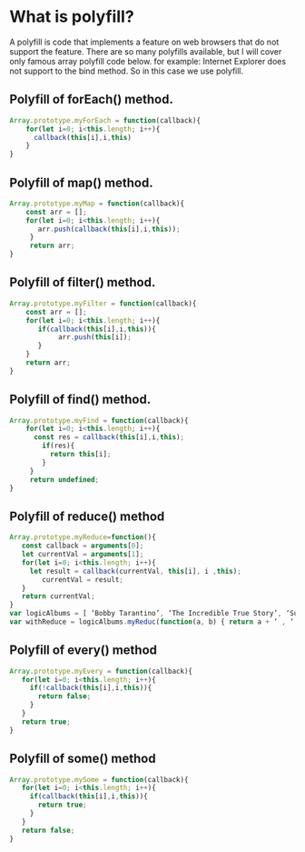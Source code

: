 # What is polyfill?

A polyfill is code that implements a feature on web browsers that do not support the feature.
There are so many polyfills available, but I will cover only famous array polyfill code below.
for example: Internet Explorer does not support to the bind method. So in this case we use polyfill.

## Polyfill of forEach() method.
```javascript
Array.prototype.myForEach = function(callback){
    for(let i=0; i<this.length; i++){
      callback(this[i],i,this)
    }
}
```
## Polyfill of map() method.
```javascript
Array.prototype.myMap = function(callback){
    const arr = [];
    for(let i=0; i<this.length; i++){
       arr.push(callback(this[i],i,this));
     }
     return arr;
}
```
## Polyfill of filter() method.
```javascript
Array.prototype.myFilter = function(callback){
    const arr = [];
    for(let i=0; i<this.length; i++){
       if(callback(this[i],i,this)){
            arr.push(this[i]);
       }
    }
    return arr;
}
```
## Polyfill of find() method.
```javascript
Array.prototype.myFind = function(callback){
    for(let i=0; i<this.length; i++){
      const res = callback(this[i],i,this);
        if(res){
          return this[i];
        }
     }
     return undefined;
}
```
## Polyfill of reduce() method
```javascript
Array.prototype.myReduce=function(){
   const callback = arguments[0];
   let currentVal = arguments[1];
   for(let i=0; i<this.length; i++){
     let result = callback(currentVal, this[i], i ,this); 
        currentVal = result;
   }
   return currentVal;
}
var logicAlbums = [ ‘Bobby Tarantino’, ‘The Incredible True Story’, ‘Supermarket’, ‘Under Pressure’, ]
var withReduce = logicAlbums.myReduc(function(a, b) { return a + ‘ , ‘ + b}, ‘Young Sinatra’)

```
## Polyfill of every() method
```javascript
Array.prototype.myEvery = function(callback){
   for(let i=0; i<this.length; i++){
     if(!callback(this[i],i,this)){
       return false;
     }
   }
   return true;
}

```

## Polyfill of some() method
```javascript
Array.prototype.mySome = function(callback){
   for(let i=0; i<this.length; i++){
     if(callback(this[i],i,this)){
       return true;
     }
   }
   return false;
}
```
